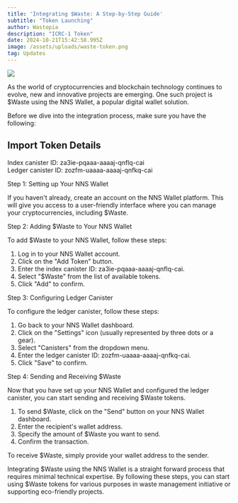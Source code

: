 ```yaml
---
title: 'Integrating $Waste: A Step-by-Step Guide'
subtitle: "Token Launching"
author: Wastopia
description: "ICRC-1 Token"
date: 2024-10-21T15:42:58.995Z
image: /assets/uploads/waste-token.png
tag: Updates
---
```


![](https://github.com/Wastopia/Waste2Earn-ui/blob/main/waste-token.png)

As the world of cryptocurrencies and blockchain technology continues to evolve, new and innovative projects are emerging. One such project is $Waste using the NNS Wallet, a popular digital wallet solution.

Before we dive into the integration process, make sure you have the following:

## Import Token Details
Index canister ID: za3ie-pqaaa-aaaaj-qnflq-cai <br />
Ledger canister ID: zozfm-uaaaa-aaaaj-qnfkq-cai

Step 1: Setting up Your NNS Wallet

If you haven't already, create an account on the NNS Wallet platform. This will give you access to a user-friendly interface where you can manage your cryptocurrencies, including $Waste.

Step 2: Adding $Waste to Your NNS Wallet

To add $Waste to your NNS Wallet, follow these steps:

1. Log in to your NNS Wallet account.
2. Click on the "Add Token" button.
3. Enter the index canister ID: za3ie-pqaaa-aaaaj-qnflq-cai.
4. Select "$Waste" from the list of available tokens.
5. Click "Add" to confirm.

Step 3: Configuring Ledger Canister

To configure the ledger canister, follow these steps:

1. Go back to your NNS Wallet dashboard.
2. Click on the "Settings" icon (usually represented by three dots or a gear).
3. Select "Canisters" from the dropdown menu.
4. Enter the ledger canister ID: zozfm-uaaaa-aaaaj-qnfkq-cai.
5. Click "Save" to confirm.

Step 4: Sending and Receiving $Waste

Now that you have set up your NNS Wallet and configured the ledger canister, you can start sending and receiving $Waste tokens.

1. To send $Waste, click on the "Send" button on your NNS Wallet dashboard.
2. Enter the recipient's wallet address.
3. Specify the amount of $Waste you want to send.
4. Confirm the transaction.

To receive $Waste, simply provide your wallet address to the sender.

Integrating $Waste using the NNS Wallet is a straight forward process that requires minimal technical expertise. By following these steps, you can start using $Waste tokens for various
purposes in waste management initiative or supporting eco-friendly projects.
